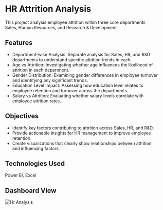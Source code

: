 # HR Attrition Analysis

  This project analysis employee attrition within three core departments Sales, Human Resources, and Research & Development

## Features
 - Department-wise Analysis: Separate analysis for Sales, HR, and R&D departments to understand specific attrition trends in each.
 - Age vs Attrition: Investigating whether age influences the likelihood of attrition in each department.
 - Gender Distribution: Examining gender differences in employee turnover and identifying any significant trends.
 - Education Level Impact: Assessing how education level relates to employee retention and turnover across the departments.
 - Salary vs Attrition: Evaluating whether salary levels correlate with employee attrition rates.

## Objectives
 - Identify key factors contributing to attrition across Sales, HR, and R&D.
 - Provide actionable insights for HR management to improve employee retention.
 - Create visualizations that clearly show relationships between attrition and influencing factors.

## Technologies Used
  Power BI, Excel

## Dashboard View
![Hr Analysis](https://github.com/user-attachments/assets/0318d478-3313-4a7a-bfe6-72e48d483778)

  
